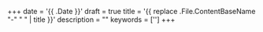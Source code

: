 +++
date = '{{ .Date }}'
draft = true
title = '{{ replace .File.ContentBaseName "-" " " | title }}'
description = ""
keywords = ['']
+++
